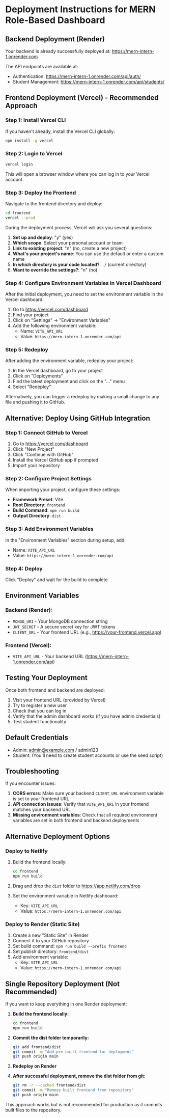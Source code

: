 # Deployment Instructions for MERN Role-Based Dashboard

## Backend Deployment (Render)

Your backend is already successfully deployed at: https://mern-intern-1.onrender.com

The API endpoints are available at:
- Authentication: https://mern-intern-1.onrender.com/api/auth/
- Student Management: https://mern-intern-1.onrender.com/api/students/

## Frontend Deployment (Vercel) - Recommended Approach

### Step 1: Install Vercel CLI

If you haven't already, install the Vercel CLI globally:

```bash
npm install -g vercel
```

### Step 2: Login to Vercel

```bash
vercel login
```

This will open a browser window where you can log in to your Vercel account.

### Step 3: Deploy the Frontend

Navigate to the frontend directory and deploy:

```bash
cd frontend
vercel --prod
```

During the deployment process, Vercel will ask you several questions:

1. **Set up and deploy**: "y" (yes)
2. **Which scope**: Select your personal account or team
3. **Link to existing project**: "n" (no, create a new project)
4. **What's your project's name**: You can use the default or enter a custom name
5. **In which directory is your code located?**: `./` (current directory)
6. **Want to override the settings?**: "n" (no)

### Step 4: Configure Environment Variables in Vercel Dashboard

After the initial deployment, you need to set the environment variable in the Vercel dashboard:

1. Go to https://vercel.com/dashboard
2. Find your project
3. Click on "Settings" → "Environment Variables"
4. Add the following environment variable:
   - Name: `VITE_API_URL`
   - Value: `https://mern-intern-1.onrender.com/api`

### Step 5: Redeploy

After adding the environment variable, redeploy your project:

1. In the Vercel dashboard, go to your project
2. Click on "Deployments"
3. Find the latest deployment and click on the "..." menu
4. Select "Redeploy"

Alternatively, you can trigger a redeploy by making a small change to any file and pushing it to GitHub.

## Alternative: Deploy Using GitHub Integration

### Step 1: Connect GitHub to Vercel

1. Go to https://vercel.com/dashboard
2. Click "New Project"
3. Click "Continue with GitHub"
4. Install the Vercel GitHub app if prompted
5. Import your repository

### Step 2: Configure Project Settings

When importing your project, configure these settings:

- **Framework Preset**: Vite
- **Root Directory**: `frontend`
- **Build Command**: `npm run build`
- **Output Directory**: `dist`

### Step 3: Add Environment Variables

In the "Environment Variables" section during setup, add:

- Name: `VITE_API_URL`
- Value: `https://mern-intern-1.onrender.com/api`

### Step 4: Deploy

Click "Deploy" and wait for the build to complete.

## Environment Variables

### Backend (Render):
- `MONGO_URI` - Your MongoDB connection string
- `JWT_SECRET` - A secure secret key for JWT tokens
- `CLIENT_URL` - Your frontend URL (e.g., https://your-frontend.vercel.app)

### Frontend (Vercel):
- `VITE_API_URL` - Your backend URL (https://mern-intern-1.onrender.com/api)

## Testing Your Deployment

Once both frontend and backend are deployed:

1. Visit your frontend URL (provided by Vercel)
2. Try to register a new user
3. Check that you can log in
4. Verify that the admin dashboard works (if you have admin credentials)
5. Test student functionality

## Default Credentials

- Admin: admin@example.com / admin123
- Student: (You'll need to create student accounts or use the seed script)

## Troubleshooting

If you encounter issues:

1. **CORS errors**: Make sure your backend `CLIENT_URL` environment variable is set to your frontend URL
2. **API connection issues**: Verify that `VITE_API_URL` in your frontend matches your backend URL
3. **Missing environment variables**: Check that all required environment variables are set in both frontend and backend deployments

## Alternative Deployment Options

### Deploy to Netlify

1. Build the frontend locally:
   ```bash
   cd frontend
   npm run build
   ```

2. Drag and drop the `dist` folder to https://app.netlify.com/drop

3. Set the environment variable in Netlify dashboard:
   - Key: `VITE_API_URL`
   - Value: `https://mern-intern-1.onrender.com/api`

### Deploy to Render (Static Site)

1. Create a new "Static Site" in Render
2. Connect it to your GitHub repository
3. Set build command: `npm run build --prefix frontend`
4. Set publish directory: `frontend/dist`
5. Add environment variable:
   - Key: `VITE_API_URL`
   - Value: `https://mern-intern-1.onrender.com/api`

## Single Repository Deployment (Not Recommended)

If you want to keep everything in one Render deployment:

1. **Build the frontend locally:**
   ```bash
   cd frontend
   npm run build
   ```

2. **Commit the dist folder temporarily:**
   ```bash
   git add frontend/dist
   git commit -m "Add pre-built frontend for deployment"
   git push origin main
   ```

3. **Redeploy on Render**

4. **After successful deployment, remove the dist folder from git:**
   ```bash
   git rm -r --cached frontend/dist
   git commit -m "Remove built frontend from repository"
   git push origin main
   ```

This approach works but is not recommended for production as it commits built files to the repository.